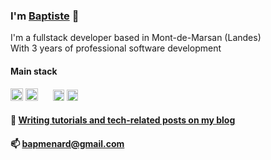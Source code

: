 ### I'm [Baptiste](https://www.baptistemenard.com/about) 👋

I'm a fullstack developer based in Mont-de-Marsan (Landes)  
With 3 years of professional software development


#### Main stack

<p>
  <span>
    <img src="https://cdn.iconscout.com/icon/free/png-512/typescript-1174965.png" alt="drawing" width="20"/>
    <img src="https://upload.wikimedia.org/wikipedia/commons/thumb/4/47/React.svg/674px-React.svg.png" width="20"/>
    <img src="https://encrypted-tbn0.gstatic.com/images?q=tbn%3AANd9GcTEpufCB5fUnjUjqhNFZySltK_VYUcH5Y8vqA&usqp=CAU" width="16"/>
    <img src="https://cdn.worldvectorlogo.com/logos/apollo-graphql-compact.svg" width="18"/>
    <img src="https://upload.wikimedia.org/wikipedia/commons/thumb/1/17/GraphQL_Logo.svg/1200px-GraphQL_Logo.svg.png" width="18"/>
</span>  
</p>

#### 💬 [Writing tutorials and tech-related posts on my blog](https://www.baptistemenard.com)
#### 📫 bapmenard@gmail.com
